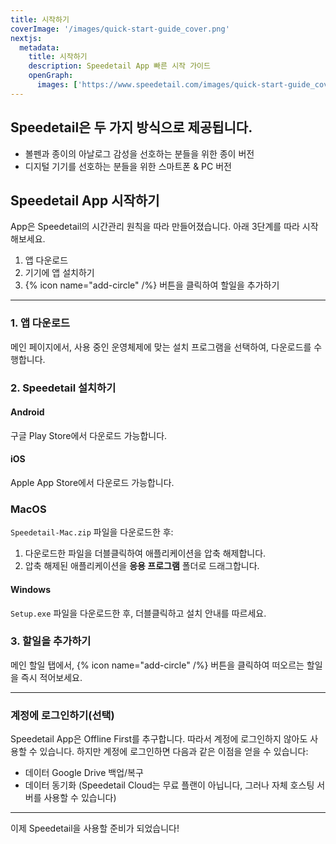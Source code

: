 ```yaml
---
title: 시작하기
coverImage: '/images/quick-start-guide_cover.png'
nextjs:
  metadata:
    title: 시작하기
    description: Speedetail App 빠른 시작 가이드
    openGraph:
      images: ['https://www.speedetail.com/images/quick-start-guide_cover.png']
---
```


## Speedetail은 두 가지 방식으로 제공됩니다.

- 볼펜과 종이의 아날로그 감성을 선호하는 분들을 위한 종이 버전
- 디지털 기기를 선호하는 분들을 위한 스마트폰 & PC 버전

## Speedetail App 시작하기

App은 Speedetail의 시간관리 원칙을 따라 만들어졌습니다.
아래 3단계를 따라 시작해보세요.

1. 앱 다운로드
1. 기기에 앱 설치하기
1. {% icon name="add-circle" /%} 버튼을 클릭하여 할일을 추가하기

---

### 1. 앱 다운로드

메인 페이지에서, 사용 중인 운영체제에 맞는 설치 프로그램을 선택하여, 다운로드를 수행합니다.

### 2. Speedetail 설치하기

#### Android

구글 Play Store에서 다운로드 가능합니다.

#### iOS

Apple App Store에서 다운로드 가능합니다.

### MacOS

`Speedetail-Mac.zip` 파일을 다운로드한 후:

1. 다운로드한 파일을 더블클릭하여 애플리케이션을 압축 해제합니다.
2. 압축 해제된 애플리케이션을 **응용 프로그램** 폴더로 드래그합니다.

#### Windows

`Setup.exe` 파일을 다운로드한 후, 더블클릭하고 설치 안내를 따르세요.

### 3. 할일을 추가하기

메인 할일 탭에서, {% icon name="add-circle" /%} 버튼을 클릭하여 떠오르는 할일을 즉시 적어보세요.

---

### 계정에 로그인하기(선택)

Speedetail App은 Offline First를 추구합니다. 따라서 계정에 로그인하지 않아도 사용할 수 있습니다. 하지만 계정에 로그인하면 다음과 같은 이점을 얻을 수 있습니다:

- 데이터 Google Drive 백업/복구
- 데이터 동기화 (Speedetail Cloud는 무료 플랜이 아닙니다, 그러나 자체 호스팅 서버를 사용할 수 있습니다)

---

이제 Speedetail을 사용할 준비가 되었습니다!
